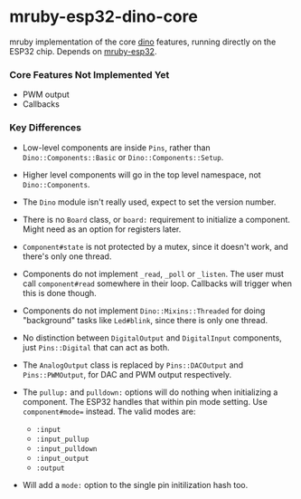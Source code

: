 # mruby-esp32-dino-core

mruby implementation of the core [dino](https://github.com/austinbv/dino) features, running directly on the ESP32 chip. Depends on [mruby-esp32](https://github.com/mruby-esp32).


### Core Features Not Implemented Yet

* PWM output
* Callbacks


### Key Differences

* Low-level components are inside `Pins`, rather than `Dino::Components::Basic` or `Dino::Components::Setup`.
* Higher level components will go in the top level namespace, not `Dino::Components`.
* The `Dino` module isn't really used, expect to set the version number.
* There is no `Board` class, or `board:` requirement to initialize a component. Might need as an option for registers later.
* `Component#state` is not protected by a mutex, since it doesn't work, and there's only one thread.
* Components do not implement `_read`, `_poll` or `_listen`. The user must call `component#read` somewhere in their loop. Callbacks will trigger when this is done though.
* Components do not implement `Dino::Mixins::Threaded` for doing "background" tasks like `Led#blink`, since there is only one thread.

* No distinction between `DigitalOutput` and `DigitalInput` components, just `Pins::Digital` that can act as both.
* The `AnalogOutput` class is replaced by `Pins::DACOutput` and `Pins::PWMOutput`, for DAC and PWM output respectively.
* The `pullup:` and `pulldown:` options will do nothing when initializing a component. The ESP32 handles that within pin mode setting. Use `component#mode=` instead. The valid modes are:
   * `:input`
   * `:input_pullup`
   * `:input_pulldown`
   * `:input_output`
   * `:output`
* Will add a `mode:` option to the single pin initilization hash too.
